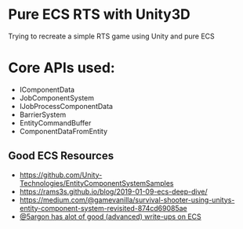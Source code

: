 # Pure ECS RTS with Unity3D
Trying to recreate a simple RTS game using Unity and pure ECS

# Core APIs used:
- IComponentData
- JobComponentSystem
- IJobProcessComponentData<T>
- BarrierSystem
- EntityCommandBuffer
- ComponentDataFromEntity


## Good ECS Resources
- https://github.com/Unity-Technologies/EntityComponentSystemSamples
- https://rams3s.github.io/blog/2019-01-09-ecs-deep-dive/
- https://medium.com/@gamevanilla/survival-shooter-using-unitys-entity-component-system-revisited-874cd69085ae
- [@5argon has alot of good (advanced) write-ups on ECS](https://gametorrahod.com/@5argon)
